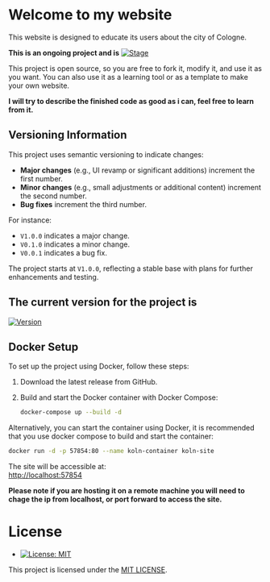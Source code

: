 # Welcome to my website

This website is designed to educate its users about the city of Cologne.

**This is an ongoing project and is** [![Stage](https://img.shields.io/badge/Development-Under_Development-yellow)](https://shields.io. )

This project is open source, so you are free to fork it, modify it, and use it as you want. You can also use it as a learning tool or as a template to make your own website.

**I will try to describe the finished code as good as i can, feel free to learn from it.**
## Versioning Information

This project uses semantic versioning to indicate changes:

- **Major changes** (e.g., UI revamp or significant additions) increment the first number.
- **Minor changes** (e.g., small adjustments or additional content) increment the second number.
- **Bug fixes** increment the third number.

For instance:
- `V1.0.0` indicates a major change.
- `V0.1.0` indicates a minor change.
- `V0.0.1` indicates a bug fix.

The project starts at `V1.0.0`, reflecting a stable base with plans for further enhancements and testing.

## The current version for the project is
 [![Version](https://img.shields.io/badge/Version-2.8.8-informational)](https://shields.io)

## Docker Setup

To set up the project using Docker, follow these steps:

1. Download the latest release from GitHub.
2. Build and start the Docker container with Docker Compose:

   ```bash
   docker-compose up --build -d
   ```

Alternatively, you can start the container using Docker, it is recommended that you use docker compose to build and start the container:

   ```bash
   docker run -d -p 57854:80 --name koln-container koln-site
   ```

The site will be accessible at:  
[http://localhost:57854](http://localhost:57854)

**Please note if you are hosting it on a remote machine you will need to chage the ip from localhost, or port forward to access the site.**


# License

- [![License: MIT](https://img.shields.io/badge/License-MIT-yellow.svg)](LICENSE)

<i class="fa fa-copyright" aria-hidden="true"></i> This project is licensed under the [MIT LICENSE](LICENSE).
